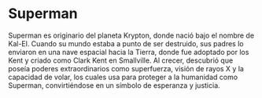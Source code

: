 # Superman

Superman es originario del planeta Krypton, donde nació bajo el nombre de Kal-El. Cuando su mundo estaba a punto de ser destruido, sus padres lo enviaron en una nave espacial hacia la Tierra, donde fue adoptado por los Kent y criado como Clark Kent en Smallville. Al crecer, descubrió que poseía poderes extraordinarios como superfuerza, visión de rayos X y la capacidad de volar, los cuales usa para proteger a la humanidad como Superman, convirtiéndose en un símbolo de esperanza y justicia.